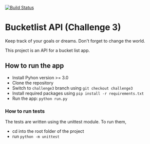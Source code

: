 [![Build Status](https://travis-ci.org/john555/bucketlist-api.svg?branch=master)](https://travis-ci.org/john555/bucketlist-api)

# Bucketlist API (Challenge 3)

Keep track of your goals or dreams. Don't forget to change the world. 

This project is an API for a bucket list app.

## How to run the app

- Install Pyhon version >= 3.0
- Clone the repository
- Switch to `challenge3` branch using `git checkout challenge3`
- Install required packages using `pip install -r requirements.txt`
- Run the app: `python run.py`

### How to run tests

The tests are written using the unittest module. To run them,

- cd into the root folder of the project
- run `python -m unittest`

